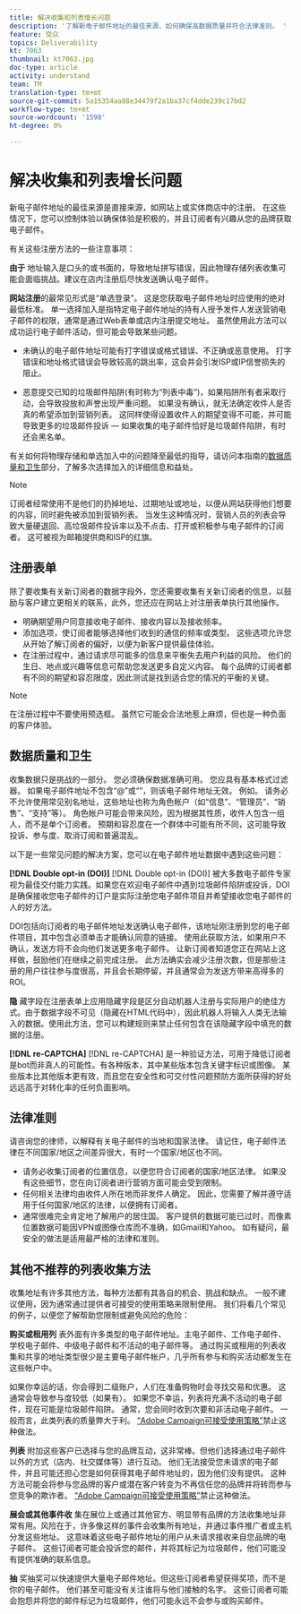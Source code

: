 ```yaml
---
title: 解决收集和列表增长问题
description: '了解新电子邮件地址的最佳来源、如何确保高数据质量并符合法律准则。 '
feature: 受众
topics: Deliverability
kt: 7063
thumbnail: kt7063.jpg
doc-type: article
activity: understand
team: TM
translation-type: tm+mt
source-git-commit: 5a15354aa88e34479f2a1ba37cf4dde239c17bd2
workflow-type: tm+mt
source-wordcount: '1598'
ht-degree: 0%

---
```



# 解决收集和列表增长问题

新电子邮件地址的最佳来源是直接来源，如网站上或实体商店中的注册。 在这些情况下，您可以控制体验以确保体验是积极的，并且订阅者有兴趣从您的品牌获取电子邮件。

有关这些注册方法的一些注意事项：

**由于** 地址输入是口头的或书面的，导致地址拼写错误，因此物理存储列表收集可能会面临挑战。建议在店内注册后尽快发送确认电子邮件。

**网站注册**&#x200B;的最常见形式是“单选登录”。 这是您获取电子邮件地址时应使用的绝对最低标准。 单一选择加入是指特定电子邮件地址的持有人授予发件人发送营销电子邮件的权限，通常是通过Web表单或店内注册提交地址。 虽然使用此方法可以成功运行电子邮件活动，但可能会导致某些问题。

* 未确认的电子邮件地址可能有打字错误或格式错误、不正确或恶意使用。 打字错误和地址格式错误会导致较高的跳出率，这会并会引发ISP或IP信誉损失的阻止。

* 恶意提交已知的垃圾邮件陷阱(有时称为“列表中毒”)，如果陷阱所有者采取行动，会导致投放和声誉出现严重问题。 如果没有确认，就无法确定收件人是否真的希望添加到营销列表。 这同样使得设置收件人的期望变得不可能，并可能导致更多的垃圾邮件投诉 — 如果收集的电子邮件恰好是垃圾邮件陷阱，有时还会黑名单。

有关如何将物理存储和单选加入中的问题降至最低的指导，请访问本指南的[数据质量和卫生](#data-quality-and-hygiene)部分，了解多次选择加入的详细信息和益处。

>[!NOTE]
>
>订阅者经常使用不是他们的扔掉地址、过期地址或地址，以便从网站获得他们想要的内容，同时避免被添加到营销列表。 当发生这种情况时，营销人员的列表会导致大量硬退回、高垃圾邮件投诉率以及不点击、打开或积极参与电子邮件的订阅者。 这可被视为邮箱提供商和ISP的红旗。

## 注册表单

除了要收集有关新订阅者的数据字段外，您还需要收集有关新订阅者的信息，以鼓励与客户建立更相关的联系，此外，您还应在网站上对注册表单执行其他操作。

* 明确期望用户同意接收电子邮件、接收内容以及接收频率。
* 添加选项，使订阅者能够选择他们收到的通信的频率或类型。 这些选项允许您从开始了解订阅者的偏好，以便为新客户提供最佳体验。
* 在注册过程中，通过请求尽可能多的信息来平衡失去用户利益的风险。 他们的生日、地点或兴趣等信息可帮助您发送更多自定义内容。 每个品牌的订阅者都有不同的期望和容忍限度，因此测试是找到适合您的情况的平衡的关键。

>[!NOTE]
>
> 在注册过程中不要使用预选框。 虽然它可能会合法地惹上麻烦，但也是一种负面的客户体验。

## 数据质量和卫生

收集数据只是挑战的一部分。 您必须确保数据准确可用。 您应具有基本格式过滤器。 如果电子邮件地址不包含“@”或“”，则该电子邮件地址无效。 例如。 请务必不允许使用常见别名地址，这些地址也称为角色帐户（如“信息”、“管理员”、“销售”、“支持”等）。 角色帐户可能会带来风险，因为根据其性质，收件人包含一组人，而不是单个订阅者。 预期和容忍度在一个群体中可能有所不同，这可能导致投诉、参与度、取消订阅和普遍混乱。

以下是一些常见问题的解决方案，您可以在电子邮件地址数据中遇到这些问题：

**[!DNL Double opt-in (DOI)]**
[!DNL Double opt-in (DOI)] 被大多数电子邮件专家视为最佳交付能力实践。如果您在欢迎电子邮件中遇到垃圾邮件陷阱或投诉，DOI是确保接收您电子邮件的订户是实际注册您电子邮件项目并希望接收您电子邮件的人的好方法。

DOI包括向订阅者的电子邮件地址发送确认电子邮件，该地址刚注册到您的电子邮件项目，其中包含必须单击才能确认同意的链接。 使用此获取方法，如果用户不确认，发送方将不会向他们发送更多电子邮件。 让新订阅者知道您正在网站上这样做，鼓励他们在继续之前完成注册。 此方法确实会减少注册次数，但是那些注册的用户往往参与度很高，并且会长期停留，并且通常会为发送方带来高得多的ROI。

**隐**
藏字段在注册表单上应用隐藏字段是区分自动机器人注册与实际用户的绝佳方式。由于数据字段不可见（隐藏在HTML代码中），因此机器人将输入人类无法输入的数据。使用此方法，您可以构建规则来禁止任何包含在该隐藏字段中填充的数据的注册。

**[!DNL re-CAPTCHA]**
[!DNL re-CAPTCHA] 是一种验证方法，可用于降低订阅者是bot而非真人的可能性。有各种版本，其中某些版本包含关键字标识或图像。 某些版本比其他版本更有效，而且您在安全性和可交付性问题预防方面所获得的好处远远高于对转化率的任何负面影响。

## 法律准则

请咨询您的律师，以解释有关电子邮件的当地和国家法律。 请记住，电子邮件法律在不同国家/地区之间差异很大，有时一个国家/地区也不同。

* 请务必收集订阅者的位置信息，以便您符合订阅者的国家/地区法律。 如果没有这些细节，您在向订阅者进行营销方面可能会受到限制。
* 任何相关法律均由收件人所在地而非发件人确定。 因此，您需要了解并遵守适用于任何国家/地区的法律，以便拥有订阅者。
* 通常很难完全肯定地了解用户的居住国。 客户提供的数据可能已过时，而像素位置数据可能因VPN或图像仓库而不准确，如Gmail和Yahoo。 如有疑问，最安全的做法是适用最严格的法律和准则。

## 其他不推荐的列表收集方法

收集地址有许多其他方法，每种方法都有其各自的机会、挑战和缺点。 一般不建议使用，因为通常通过提供者可接受的使用策略来限制使用。 我们将看几个常见的例子，以便您了解帮助您限制或避免风险的危险：

**购买或租用列**
表外面有许多类型的电子邮件地址。主电子邮件、工作电子邮件、学校电子邮件、中级电子邮件和不活动的电子邮件等。 通过购买或租用的列表收集和共享的地址类型很少是主要电子邮件帐户，几乎所有参与和购买活动都发生在这些帐户中。

如果你幸运的话，你会得到二级账户，人们在准备购物时会寻找交易和优惠。 这通常会导致参与度较低（如果有）。 如果您不幸运，列表将充满不活动的电子邮件，现在可能是垃圾邮件陷阱。 通常，您会同时收到次要和非活动电子邮件。 一般而言，此类列表的质量弊大于利。 [“Adobe Campaign可接受使用策略”](https://www.adobe.com/legal/terms/aup.html)禁止这种做法。

**列表**
附加这些客户已选择与您的品牌互动，这非常棒。但他们选择通过电子邮件以外的方式（店内、社交媒体等）进行互动。 他们无法接受您未请求的电子邮件，并且可能还担心您是如何获得其电子邮件地址的，因为他们没有提供。 这种方法可能会将参与您品牌的客户或潜在客户转变为不再信任您的品牌并将转而参与您竞争的欺诈者。 [“Adobe Campaign可接受使用策略”](https://www.adobe.com/legal/terms/aup.html)禁止这种做法。

**展会或其他事件收**
集在展位上或通过其他官方、明显带有品牌的方法收集地址非常有用。风险在于，许多像这样的事件会收集所有地址，并通过事件推广者或主机分发这些地址。 这意味着这些电子邮件地址的用户从未请求接收来自您品牌的电子邮件。 这些订阅者可能会投诉您的邮件，并将其标记为垃圾邮件，他们可能没有提供准确的联系信息。

**抽**
奖抽奖可以快速提供大量电子邮件地址。但这些订阅者希望获得奖项，而不是你的电子邮件。 他们甚至可能没有关注谁将与他们接触的名字。 这些订阅者可能会抱怨并将您的邮件标记为垃圾邮件，他们可能永远不会参与或购买邮件。
